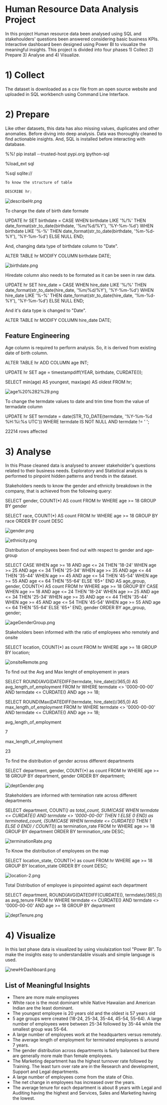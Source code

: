 # Human Resource Data Analysis Project
In this project Human resource data been analysed using SQL and stakehoulders' questions been answered considering basic business KPIs. Interactive dashboard been designed using Power BI to visualize the meaningful insights. 
This project is divided into four phases 1) Collect 2) Prepare 3) Analyse and 4) Visualize.  

# 1) Collect
The dataset is downloaded as a csv file from an open source website and uploaded in SQL workbench using Command Line Interface. 

# 2) Prepare 
Like other datasets, this data has also missing values, duplicates and other anomalies. Before diving into deep analysis. Data was thoroughly cleaned to find actionable insights. And, SQL is installed before interacting with database. 

%%!
pip install --trusted-host pypi.org ipython-sql

%load_ext sql

%sql sqlite://


```python
To know the structure of table 

DESCRIBE hr;
```

![describeHr.png](attachment:describeHr.png)

To change the date of birth date formate 

UPDATE hr
SET birthdate = CASE
	WHEN birthdate LIKE '%/%' THEN date_format(str_to_date(birthdate, '%m/%d/%Y'), '%Y-%m-%d')
    WHEN birthdate LIKE '%-%' THEN date_format(str_to_date(birthdate, '%m-%d-%Y'), '%Y-%m-%d')
    ELSE NULL
END;

And, changing data type of birthdate column to "Date".

ALTER TABLE hr
MODIFY COLUMN birthdate DATE;

![birthdate.png](attachment:birthdate.png)

Hiredate column also needs to be formated as it can be seen in raw data.

UPDATE hr
SET hire_date = CASE
	WHEN hire_date LIKE '%/%' THEN date_format(str_to_date(hire_date, '%m/%d/%Y'), '%Y-%m-%d')
    WHEN hire_date LIKE '%-%' THEN date_format(str_to_date(hire_date, '%m-%d-%Y'), '%Y-%m-%d')
    ELSE NULL
END;

And it's data type is changed to "Date".

ALTER TABLE hr
MODIFY COLUMN hire_date DATE;

## Feature Engineering

Age column is required to perform analysis. So, it is derived from existing date of birth column.

ALTER TABLE hr ADD COLUMN age INT;

UPDATE hr
SET age = timestampdiff(YEAR, birthdate, CURDATE());

SELECT 
	min(age) AS youngest,
    max(age) AS oldest
FROM hr;

![age%20%282%29.png](attachment:age%20%282%29.png)

To change the termdate values to date and trim time from the value of termadate column

UPDATE hr
SET termdate = date(STR_TO_DATE(termdate, '%Y-%m-%d %H:%i:%s UTC'))
WHERE termdate IS NOT NULL AND termdate != ' ';

22214 rows affected

# 3) Analyse 

In this Phase cleaned data is analysed to answer stakeholder's questions related to their business needs. Exploratory and Statistical analysis is performed to pinpoint hidden patterns and trends in the dataset.

Stakeholders needs to know the gender and ethnicity breakdown in the company, that is achieved from the following query:

SELECT gender, COUNT(*) AS count
FROM hr
WHERE age >= 18
GROUP BY gender

SELECT race, COUNT(*) AS count
FROM hr
WHERE age >= 18
GROUP BY race
ORDER BY count DESC

![gender.png](attachment:gender.png)

![ethnicity.png](attachment:ethnicity.png)

Distribution of employees been find out with respect to gender and age-group

SELECT 
  CASE 
    WHEN age >= 18 AND age <= 24 THEN '18-24'
    WHEN age >= 25 AND age <= 34 THEN '25-34'
    WHEN age >= 35 AND age <= 44 THEN '35-44'
    WHEN age >= 45 AND age <= 54 THEN '45-54'
    WHEN age >= 55 AND age <= 64 THEN '55-64'
    ELSE '65+' 
  END AS age_group, 
  gender,
  COUNT(*) AS count
FROM 
  hr
WHERE 
  age >= 18
GROUP BY 
  CASE 
    WHEN age >= 18 AND age <= 24 THEN '18-24'
    WHEN age >= 25 AND age <= 34 THEN '25-34'
    WHEN age >= 35 AND age <= 44 THEN '35-44'
    WHEN age >= 45 AND age <= 54 THEN '45-54'
    WHEN age >= 55 AND age <= 64 THEN '55-64'
    ELSE '65+' 
  END, 
  gender
ORDER BY 
  age_group, 
  gender;

![ageGenderGroup.png](attachment:ageGenderGroup.png)

Stakeholders been informed with the ratio of employees who remotely and onsite

SELECT location, COUNT(*) as count
FROM hr
WHERE age >= 18
GROUP BY location;

![onsiteRemote.png](attachment:onsiteRemote.png)

To find out the Avg and Max lenght of employement in years

SELECT ROUND(AVG(DATEDIFF(termdate, hire_date))/365,0) AS avg_length_of_employment
FROM hr
WHERE termdate <> '0000-00-00' AND termdate <= CURDATE() AND age >= 18;

SELECT ROUND(Max(DATEDIFF(termdate, hire_date))/365,0) AS max_length_of_employment
FROM hr
WHERE termdate <> '0000-00-00' AND termdate <= CURDATE() AND age >= 18;

avg_length_of_employment

7

max_length_of_employment

23

To find the distribution of gender across different departments

SELECT department, gender, COUNT(*) as count
FROM hr
WHERE age >= 18
GROUP BY department, gender
ORDER BY department;

![deptGender.png](attachment:deptGender.png)

Stakeholders are informed with termination rate across different departments

SELECT department, COUNT(*) as total_count, 
    SUM(CASE WHEN termdate <= CURDATE() AND termdate <> '0000-00-00' THEN 1 ELSE 0 END) as terminated_count, 
    (SUM(CASE WHEN termdate <= CURDATE() THEN 1 ELSE 0 END) / COUNT(*)) as termination_rate
FROM hr
WHERE age >= 18
GROUP BY department
ORDER BY termination_rate DESC;

![terminationRate.png](attachment:terminationRate.png)

To Know the distribution of employees on the map

SELECT location_state, COUNT(*) as count
FROM hr
WHERE age >= 18
GROUP BY location_state
ORDER BY count DESC;

![location-2.png](attachment:location-2.png)

Total Distribution of employee is pinpointed against each department

SELECT department, ROUND(AVG(DATEDIFF(CURDATE(), termdate)/365),0) as avg_tenure
FROM hr
WHERE termdate <= CURDATE() AND termdate <> '0000-00-00' AND age >= 18
GROUP BY department

![deptTenure.png](attachment:deptTenure.png)

# 4) Visualize 

In this last phase data is visualized by using visulaization tool "Power BI". To make the insights easy to understandable visuals and simple language is used. 

![newHrDashboard.png](attachment:newHrDashboard.png)

## List of Meaningful Insights
- There are more male employees
- White race is the most dominant while Native Hawaiian and American Indian are the least dominant.
- The youngest employee is 20 years old and the oldest is 57 years old
- 5 age groups were created (18-24, 25-34, 35-44, 45-54, 55-64). A large number of employees were between 25-34 followed by 35-44 while the smallest group was 55-64.
- A large number of employees work at the headquarters versus remotely.
- The average length of employment for terminated employees is around 7 years.
- The gender distribution across departments is fairly balanced but there are generally more male than female employees.
- The Marketing department has the highest turnover rate followed by Training. The least turn over rate are in the Research and development, Support and Legal departments.
- A large number of employees come from the state of Ohio.
- The net change in employees has increased over the years.
- The average tenure for each department is about 8 years with Legal and Auditing having the highest and Services, Sales and Marketing having the lowest.


```python

```
